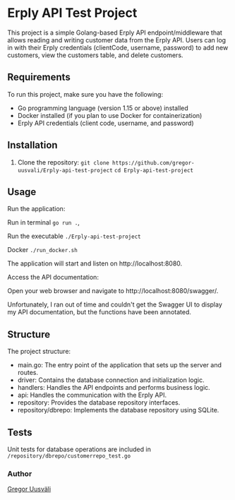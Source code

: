 # Erply API Test Project

This project is a simple Golang-based Erply API endpoint/middleware that allows reading and writing customer data from the Erply API. Users can log in with their Erply credentials (clientCode, username, password) to add new customers, view the customers table, and delete customers.

## Requirements

To run this project, make sure you have the following:

- Go programming language (version 1.15 or above) installed
- Docker installed (if you plan to use Docker for containerization)
- Erply API credentials (client code, username, and password)

## Installation

1. Clone the repository:
   `git clone https://github.com/gregor-uusvali/Erply-api-test-project`
   `cd Erply-api-test-project`

## Usage

Run the application:

Run in terminal
`go run .`,

Run the executable
`./Erply-api-test-project `

Docker
`./run_docker.sh`

The application will start and listen on http://localhost:8080.

Access the API documentation:

Open your web browser and navigate to http://localhost:8080/swagger/.

Unfortunately, I ran out of time and couldn't get the Swagger UI to display my API documentation, but the functions have been annotated.

## Structure

The project structure:

- main.go: The entry point of the application that sets up the server and routes.
- driver: Contains the database connection and initialization logic.
- handlers: Handles the API endpoints and performs business logic.
- api: Handles the communication with the Erply API.
- repository: Provides the database repository interfaces.
- repository/dbrepo: Implements the database repository using SQLite.

## Tests

Unit tests for database operations are included in `/repository/dbrepo/customerrepo_test.go`

### Author

[Gregor Uusväli](https://github.com/gregor-uusvali)
